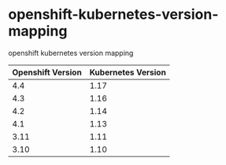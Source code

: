 # openshift-kubernetes-version-mapping
openshift kubernetes version mapping

|Openshift Version|Kubernetes Version|
| --------------- | ---------------- | 
| 4.4  | 1.17 |
| 4.3  | 1.16 |
| 4.2  | 1.14 |
| 4.1  | 1.13 |
| 3.11 | 1.11 |
| 3.10 | 1.10 |

